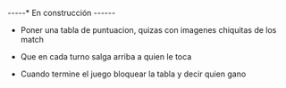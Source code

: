 -*-*-*-*-* En construcción -*-*-*-*-*-*

* Poner una tabla de puntuacion, quizas con imagenes chiquitas de los match
* Que en cada turno salga arriba a quien le toca

* Cuando termine el juego bloquear la tabla y decir quien gano
